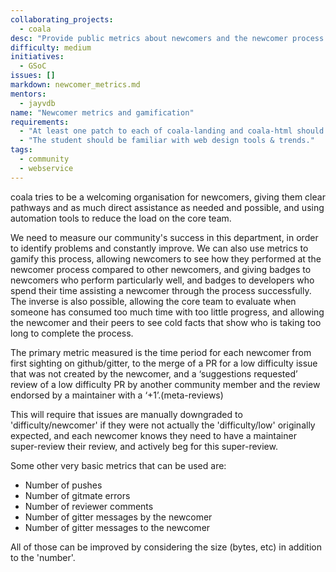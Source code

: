 ```yaml
---
collaborating_projects:
  - coala
desc: "Provide public metrics about newcomers and the newcomer process."
difficulty: medium
initiatives:
  - GSoC
issues: []
markdown: newcomer_metrics.md
mentors:
  - jayvdb
name: "Newcomer metrics and gamification"
requirements:
  - "At least one patch to each of coala-landing and coala-html should be accepted and merged."
  - "The student should be familiar with web design tools & trends."
tags:
  - community
  - webservice
---
```


coala tries to be a welcoming organisation for newcomers, giving them clear pathways and as much direct assistance as needed and possible, and using automation tools to reduce the load on the core team.

We need to measure our community's success in this department, in order to identify problems and constantly improve.
We can also use metrics to gamify this process, allowing newcomers to see how they performed at the newcomer process compared to other newcomers, and giving badges to newcomers who perform particularly well, and badges to developers who spend their time assisting a newcomer through the process successfully.
The inverse is also possible, allowing the core team to evaluate when someone has consumed too much time with too little progress, and allowing the newcomer and their peers to see cold facts that show who is taking too long to complete the process.

The primary metric measured is the time period for each newcomer from first sighting on github/gitter, to the merge of a PR for a low difficulty issue that was not created by the newcomer, and a ‘suggestions requested’ review of a low difficulty PR by another community member and the review endorsed by a maintainer with a ‘+1’.(meta-reviews)

This will require that issues are manually downgraded to 'difficulty/newcomer' if they were not actually the 'difficulty/low' originally expected, and
each newcomer knows they need to have a maintainer super-review their review, and actively beg for this super-review.

Some other very basic metrics that can be used are:

- Number of pushes
- Number of gitmate errors
- Number of reviewer comments
- Number of gitter messages by the newcomer
- Number of gitter messages to the newcomer

All of those can be improved by considering the size (bytes, etc) in addition to the 'number'.
